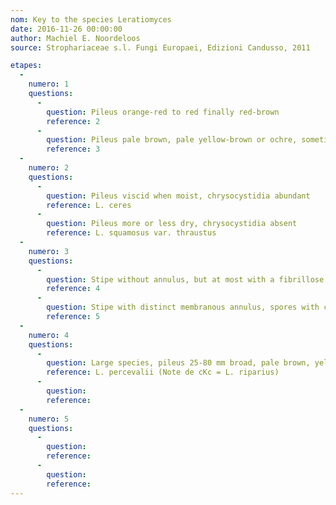 ```yaml
---
nom: Key to the species Leratiomyces
date: 2016-11-26 00:00:00
author: Machiel E. Noordeloos
source: Strophariaceae s.l. Fungi Europaei, Edizioni Candusso, 2011

etapes:
  -
    numero: 1
    questions:
      -
        question: Pileus orange-red to red finally red-brown
        reference: 2
      -
        question: Pileus pale brown, pale yellow-brown or ochre, sometimes with ochre-brown center
        reference: 3
  -
    numero: 2
    questions:
      -
        question: Pileus viscid when moist, chrysocystidia abundant
        reference: L. ceres
      -
        question: Pileus more or less dry, chrysocystidia absent
        reference: L. squamosus var. thraustus
  -
    numero: 3
    questions:
      -
        question: Stipe without annulus, but at most with a fibrillose annuliform zone
        reference: 4
      -
        question: Stipe with distinct membranous annulus, spores with central germ pore
        reference: 5
  -
    numero: 4
    questions:
      -
        question: Large species, pileus 25-80 mm broad, pale brown, yellow-brown, or orange-ochraceous, growing on woodchips etc., spores (12.5-) 13.0-16.0 (-16.6) x 7.0-9.0 μm, oval in profile view, with distinctly eccentric germ pore
        reference: L. percevalii (Note de cKc = L. riparius)
      -
        question: 
        reference: 
  -
    numero: 5
    questions:
      -
        question: 
        reference: 
      -
        question: 
        reference: 
---
```

